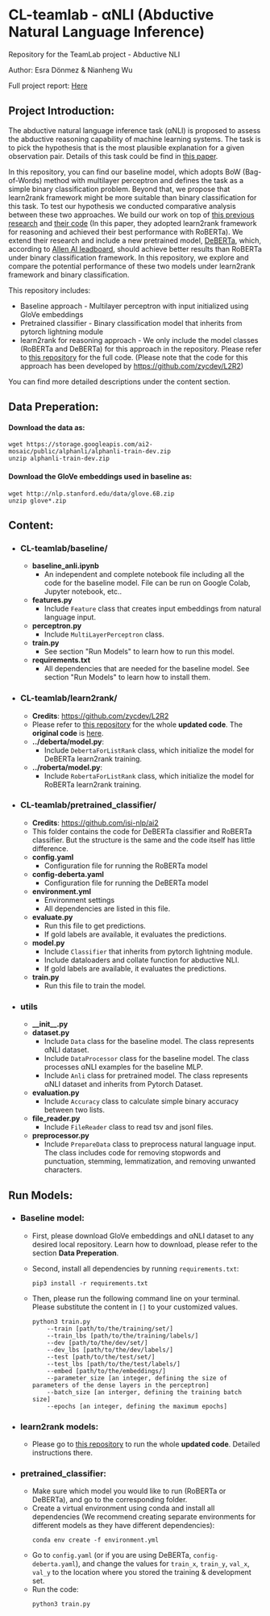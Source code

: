 # CL-teamlab - αNLI (Abductive Natural Language Inference)
Repository for the TeamLab project - Abductive NLI

Author: Esra Dönmez & Nianheng Wu

Full project report: [Here](https://github.com/esradonmez/CL-teamlab/blob/main/Final%20Report_Binary%20Classification%20vs.%20Ranking%20in%20Abductive%20Reasoning.pdf)

## Project Introduction:
The abductive natural language inference task (αNLI) is proposed to assess the abductive reasoning capability of machine  learning  systems. The task is to pick the hypothesis that is the most plausible explanation for a given observation pair. Details of this task could be find in [this paper](https://arxiv.org/abs/1908.05739).

In this repository, you can find our baseline model, which adopts BoW (Bag-of-Words) method with multilayer perceptron and defines the task as a simple binary classification problem. Beyond that, we propose that learn2rank framework might be more suitable than binary classification for this task. To test our hypothesis we conducted comparative analysis between these two approaches. We build our work on top of [this previous research](https://arxiv.org/pdf/2005.11223.pdf) and [their code](https://github.com/zycdev/L2R2) (In this paper, they adopted learn2rank framework for reasoning and achieved their best performance with RoBERTa). We extend their research and include a new pretrained model, [DeBERTa](https://arxiv.org/abs/2006.03654), which, according to [Allen AI leadboard](https://leaderboard.allenai.org/anli/submissions/public), should achieve better results than RoBERTa under binary classification framework. In this repository, we explore and compare the potential performance of these two models under learn2rank framework and binary classification.

This repository includes:
* Baseline approach - Multilayer perceptron with input initialized using GloVe embeddings
* Pretrained classifier - Binary classification model that inherits from pytorch lightning module
* learn2rank for reasoning approach - We only include the model classes (RoBERTa and DeBERTa) for this approach in the repository. Please refer to [this repository](https://github.com/RealNicolasBourbaki/L2R2) for the full code. (Please note that the code for this approach has been developed by https://github.com/zycdev/L2R2)

You can find more detailed descriptions under the content section.

## Data Preperation:
#### Download the data as:
```
wget https://storage.googleapis.com/ai2-mosaic/public/alphanli/alphanli-train-dev.zip
unzip alphanli-train-dev.zip
```

#### Download the GloVe embeddings used in baseline as:
```
wget http://nlp.stanford.edu/data/glove.6B.zip
unzip glove*.zip
```

## Content:
- ### CL-teamlab/baseline/
  - **baseline_anli.ipynb**
    - An independent and complete notebook file including all the code for the baseline model. File can be run on Google Colab, Jupyter notebook, etc..
  - **features.py**
    - Include ```Feature``` class that creates input embeddings from natural language input.
  - **perceptron.py**
    - Include ```MultiLayerPerceptron``` class.
  - **train.py**
    - See section "Run Models" to learn how to run this model.
  - **requirements.txt**
    - All dependencies that are needed for the baseline model. See section "Run Models" to learn how to install them.

- ### CL-teamlab/learn2rank/
  - **Credits**: https://github.com/zycdev/L2R2
  - Please refer to [this repository](https://github.com/RealNicolasBourbaki/L2R2) for the whole **updated code**. The **original code** is [here](https://github.com/zycdev/L2R2).
  - **../deberta/model.py**:
    - Include ```DebertaForListRank``` class, which initialize the model for DeBERTa learn2rank training.
  - **../roberta/model.py**:
    - Include ```RobertaForListRank``` class, which initialize the model for RoBERTa learn2rank training.

- ### CL-teamlab/pretrained_classifier/
  - **Credits**: https://github.com/isi-nlp/ai2
  - This folder contains the code for DeBERTa classifier and RoBERTa classifier. But the structure is the same and the code itself has little difference.
  - **config.yaml**
    - Configuration file for running the RoBERTa model
  - **config-deberta.yaml**
    - Configuration file for running the DeBERTa model
  - **environment.yml**
     - Environment settings
     - All dependencies are listed in this file.
  - **evaluate.py**
     - Run this file to get predictions.
     - If gold labels are available, it evaluates the predictions.
  - **model.py**
     - Include ```Classifier``` that inherits from pytorch lightning module.
     - Include dataloaders and collate function for abductive NLI.
     - If gold labels are available, it evaluates the predictions.
  - **train.py**
     - Run this file to train the model.

- ### utils
  - **\_\_init__.py**
  - **dataset.py**
    - Include ```Data``` class for the baseline model. The class represents αNLI dataset.
    - Include ```DataProcessor``` class for the baseline model. The class processes αNLI examples for the baseline MLP.
    - Include ```Anli``` class for pretrained model. The class represents αNLI dataset and inherits from Pytorch Dataset.
  - **evaluation.py**
    - Include ```Accuracy``` class to calculate simple binary accuracy between two lists.
  - **file_reader.py**
    - Include ```FileReader``` class to read tsv and jsonl files.
  - **preprocessor.py**
    - Include ```PrepareData``` class to preprocess natural language input. The class includes code for removing stopwords and punctuation, stemming, lemmatization, and removing unwanted characters.
  

## Run Models:
- ### Baseline model:
  - First, please download GloVe embeddings and αNLI dataset to any desired local repository. Learn how to download, please refer to the section **Data Preperation**.
  - Second, install all dependencies by running ```requirements.txt```:
    
    ```
    pip3 install -r requirements.txt
    ```
    
  - Then, please run the following command line on your terminal. Please substitute the content in ```[]``` to your customized values.
  
    ```
    python3 train.py 
        --train [path/to/the/training/set/] 
        --train_lbs [path/to/the/training/labels/] 
        --dev [path/to/the/dev/set/] 
        --dev_lbs [path/to/the/dev/labels/] 
        --test [path/to/the/test/set/] 
        --test_lbs [path/to/the/test/labels/] 
        --embed [path/to/the/embeddings/]
        --parameter_size [an integer, defining the size of parameters of the dense layers in the perceptron] 
        --batch_size [an interger, defining the training batch size] 
        --epochs [an integer, defining the maximum epochs]
    ```
  
- ### learn2rank models:
  - Please go to [this repository](https://github.com/RealNicolasBourbaki/L2R2) to run the whole **updated code**. Detailed instructions there.
  
- ### pretrained_classifier:
  - Make sure which model you would like to run (RoBERTa or DeBERTa), and go to the corresponding folder.
  - Create a virtual environment using conda and install all dependencies (We recommend creating separate environments for different models as they have different dependencies):
    ```
    conda env create -f environment.yml
    ```
  - Go to ```config.yaml``` (or if you are using DeBERTa, ```config-deberta.yaml```), and change the values for ```train_x```, ```train_y```, ```val_x```, ```val_y``` to the location where you stored the training & development set.
  - Run the code:
    ```
    python3 train.py
    ```
    
